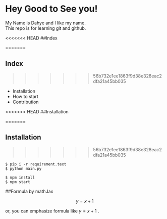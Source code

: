 # Hey Good to See you!

My Name is Dahye and I like my name. </br>
This repo is for learning git and github.

<<<<<<< HEAD
##Index

=======
## Index
>>>>>>> 56b732e1ee1863f9d38e328eac2dfa21a45bb035
- Installation
- How to start
- Contribution

<<<<<<< HEAD
##Installation

=======
## Installation
>>>>>>> 56b732e1ee1863f9d38e328eac2dfa21a45bb035
```sehll
$ pip i -r requirement.text
$ python main.py
```

```shell
$ npm install
$ npm start
```

##Formula by mathJax

$$ y = x+1 $$

or, you can emphasize formula like $y= x+1$ .
